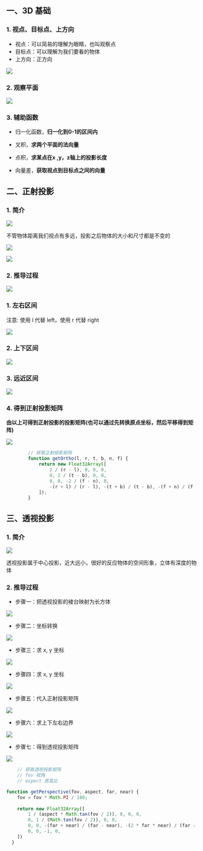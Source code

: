 ## 一、3D 基础

### 1. 视点、目标点、上方向

- 视点：可以简易的理解为眼睛，也叫观察点
- 目标点：可以理解为我们要看的物体
- 上方向：正方向

![](D:\系统默认\桌面\code\Project\k-blog\docs\public\webgl\2023-05-04-19-01-24-image.png)

### 2. 观察平面

![](D:\系统默认\桌面\code\Project\k-blog\docs\public\webgl\2023-05-04-19-03-37-image.png)

### 3. 辅助函数

- 归一化函数，**归一化到0-1的区间内**

- 叉积，**求两个平面的法向量**

- 点积，**求某点在x ,y，z轴上的投影长度**

- 向量差，**获取视点到目标点之间的向量**

## 二、正射投影

### 1. 简介

![](D:\系统默认\桌面\code\Project\k-blog\docs\public\webgl\2023-05-05-17-52-15-image.png)

不管物体距离我们视点有多远，投影之后物体的大小和尺寸都是不变的

![](D:\系统默认\桌面\code\Project\k-blog\docs\public\webgl\2023-05-06-19-11-44-image.png)

![](D:\系统默认\桌面\code\Project\k-blog\docs\public\webgl\2023-05-06-19-12-18-image.png)

### 2. 推导过程

![](D:\系统默认\桌面\code\Project\k-blog\docs\public\webgl\2023-05-06-19-14-42-image.png)

### 1. 左右区间

注意: 使用 l 代替 left，使用 r 代替 right

![](D:\系统默认\桌面\code\Project\k-blog\docs\public\webgl\2023-05-06-19-23-15-image.png)

### 2. 上下区间

![](D:\系统默认\桌面\code\Project\k-blog\docs\public\webgl\2023-05-06-19-16-44-image.png)

### 3. 远近区间

![](D:\系统默认\桌面\code\Project\k-blog\docs\public\webgl\2023-05-06-19-17-26-image.png)

### 4. 得到正射投影矩阵

**由以上可得到正射投影的投影矩阵(也可以通过先转换原点坐标，然后平移得到矩阵)**

  ![](D:\系统默认\桌面\code\Project\k-blog\docs\public\webgl\2023-05-06-19-25-06-image.png)

```js
        // 获取正射投影矩阵
        function getOrtho(l, r, t, b, n, f) {
            return new Float32Array([
                2 / (r - l), 0, 0, 0,
                0, 2 / (t - b), 0, 0,
                0, 0, -2 / (f - n), 0,
                -(r + l) / (r - l), -(t + b) / (t - b), -(f + n) / (f - n), 1
            ]);
        }
```

## 三、透视投影

### 1. 简介

![](D:\系统默认\桌面\code\Project\k-blog\docs\public\webgl\2023-05-06-19-38-40-image.png)

透视投影属于中心投影，近大远小，很好的反应物体的空间形象，立体有深度的物体

### 2. 推导过程

- 步骤一：把透视投影的棱台映射为长方体

![](D:\系统默认\桌面\code\Project\k-blog\docs\public\webgl\2023-05-06-19-45-38-image.png)

- 步骤二：坐标转换

![](D:\系统默认\桌面\code\Project\k-blog\docs\public\webgl\2023-05-06-19-49-24-image.png)

- 步骤三：求 x, y 坐标

![](D:\系统默认\桌面\code\Project\k-blog\docs\public\webgl\2023-05-06-19-50-58-image.png)

- 步骤四：求 x, y 坐标

![](D:\系统默认\桌面\code\Project\k-blog\docs\public\webgl\2023-05-06-19-52-03-image.png)

- 步骤五：代入正射投影矩阵

![](D:\系统默认\桌面\code\Project\k-blog\docs\public\webgl\2023-05-06-19-52-58-image.png)

- 步骤六：求上下左右边界

![](D:\系统默认\桌面\code\Project\k-blog\docs\public\webgl\2023-05-06-19-54-59-image.png)

- 步骤七：得到透视投影矩阵

![](D:\系统默认\桌面\code\Project\k-blog\docs\public\webgl\2023-05-06-19-56-04-image.png)



```js
    // 获取透视投影矩阵
    // fov 视角
    // aspect 宽高比

function getPerspective(fov, aspect, far, near) {
    fov = fov * Math.PI / 180;
      
    return new Float32Array([
        1 / (aspect * Math.tan(fov / 2)), 0, 0, 0,
        0, 1 / (Math.tan(fov / 2)), 0, 0,
        0, 0, -(far + near) / (far - near), -(2 * far * near) / (far - near),
        0, 0, -1, 0,
    ])
  }
```